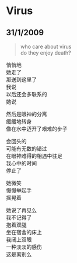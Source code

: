 # Virus
## 31/1/2009

> who care about virus  
> do they enjoy death?  



悄悄地  
她走了  
那送到这里了  
我说  
以后还会多联系的  
她说  

然后是眼神的分离  
缓缓地转身  
像在水中迈开了艰难的步子  

会回头的  
可能有无数的错过  
在眼神难得的相遇中驻足  
我心中的时间  
停止了  

她微笑  
慢慢举起手  
摇晃着  

她说了再见么  
我不记得了  
抱着双腿  
坐在宿舍的床上  
我闭上双眼  
一种淡淡的感伤  
这是离别么  
